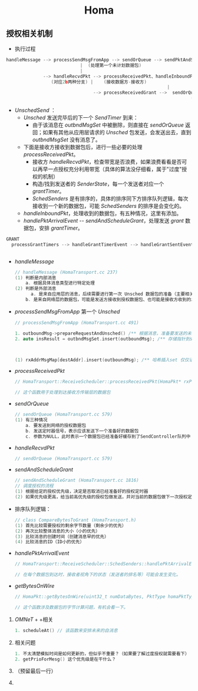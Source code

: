 <center><h1>Homa</h1></center>

## 授权相关机制

- 执行过程

```cpp
handleMessage --> processSendMsgFromApp --> sendOrQueue --> sendPktAndScheduleNext --> socket.sendTo (并且 scheduleAt 下一次 sendTimer)
							|  (处理第一个未计划数据包)                     (发送并安排下一个数据包)       (实际发送)
							|
              --> handleRecvdPkt --> processReceivedPkt、handleInboundPkt --> handlePktArrivalEvent --> sendAndScheduleGrant --> sendOrQueue
                 (对应2b两种分支) |    (接收数据方-接收方)
  															 |
                                 --> processReceivedGrant -->  sendOrQueue -->
  																	  (接收授权方-发送方)
```



- $Unsched Send$ ：
  - $Unsched$ 发送完毕后的下一个 $SendTimer$ 到来：
    -  由于该消息在 $outbndMsgSet$ 中被删除，则直接在 $sendOrQueue$ 返回；如果有其他从应用层请求的 $Unsched$ 包发送，会发送出去，直到 $outbndMsgSet$ 没有消息了。
  - 下面是接收方接收到数据包后，进行一些必要的处理 $processReceivedPkt$。
    - 接收方 $handleRecvdPkt$，检查带宽是否浪费，如果浪费看看是否可以再早一点授权充分利用带宽（具体的算法没仔细看，属于"过度"授权的机制）
    - 构造/找到发送者的 $SenderState$，每一个发送者对应一个$grantTimer$。
    - $SchedSenders$ 是有排序的，具体的排序同下方排序队列逻辑，每次接收到一个新的数据包，可能 $SchedSenders$ 的排序是会变化的。
  - $handleInboundPkt$，处理收到的数据包，有五种情况，这里有添加。
  - $handlePktArrivalEvent$ -- $sendAndScheduleGrant$，处理发送 $grant$ 数据包，安排 $grantTimer$。



```cpp
GRANT
  processGrantTimers --> handleGrantTimerEvent --> handleGrantSentEvent --> sendAndScheduleGrant --> sendOrQueue --> sendPktAndScheduleNext(有了transport->sendTimer) --> 走send
                                                                                                (outGrantQueue.push(sxPkt))
```



* $handleMessage$

  ```cpp
  // handleMessage (HomaTransport.cc 237)
  (1) 判断是内部消息
      a. 根据具体消息类型进行特定处理
  (2) 判断是外部消息
    	a. 是来自应用层的消息，后续需要进行第一次 Unsched 数据包的准备（主要相关发送方的处理逻辑）
      b. 是来自网络层的数据包，可能是发送方接收到授权数据包、也可能是接收方收到的发送方发来的数据包（两种情况）
  ```

  

* $processSendMsgFromApp$ 第一个 $Unsched$

  ```cpp
  // processSendMsgFromApp (HomaTransport.cc 491)
  
  1. outboundMsg->prepareRequestAndUnsched() /** 根据消息，准备要发送的未调度的数据包 */
  2. auto insResult = outbndMsgSet.insert(outboundMsg); /** 存储指针到set数组中 用自定义sort排序 */
  
  
  
  (1) rxAddrMsgMap[destAddr].insert(outboundMsg); /** 哈希插入set 仅仅记录一下 */ 表明SendController可以对多个地址！一个应用程序一个？
  ```

  

* $processReceivedPkt$

  ```cpp
  // HomaTransport::ReceiveScheduler::processReceivedPkt(HomaPkt* rxPkt)
  
  // 这个函数用于处理到达接收方传输层的数据包
  ```

  

* $sendOrQueue$

  ```cpp
  // sendOrQueue (HomaTransport.cc 579)
  (1) 有三种情况
      a. 要发送到网络的授权数据包
      b. 发送定时器信号，表示应该发送下一个准备好的数据包
      c. 参数为NULL，此时表示一个数据包已经准备好缓存到了SendController队列中
  ```

  

* $handleRecvdPkt$

  ```cpp
  // sendOrQueue (HomaTransport.cc 579)
  ```

  

* $sendAndScheduleGrant$

  ```cpp
  // sendAndScheduleGrant (HomaTransport.cc 1816)
  // 调度授权的流程
  (1) 根据给定的授权优先级，决定是否取消已经准备好的授权定时器
  (2) 如果优先级更高，给当前高优先级的授权包做发送，并对当前的数据包做下一次授权定时器的准备
  ```

  

* 排序队列逻辑：

  ```cpp
  // class CompareBytesToGrant (HomaTransport.h)
  (1) 首先比较需要授权的剩余字节数量（剩余少的优先）
  (2) 再次比较整体消息的大小（小的优先）
  (3) 比较消息的创建时间（创建消息早的优先）
  (4) 比较消息的ID（ID小的优先）
  ```

  

* $handlePktArrivalEvent$

  ```cpp
  // HomaTransport::ReceiveScheduler::SchedSenders::handlePktArrivalEvent()
  
  // 在每个数据包到达时，接收者视角下的状态（发送者的排名等）可能会发生变化。
  ```

  

* $getBytesOnWire$

  ```cpp
  // HomaPkt::getBytesOnWire(uint32_t numDataBytes, PktType homaPktType)
  
  // 这个函数涉及数据包的字节计算问题，有机会看一下。
  ```

  

1. $OMNeT++$相关

   ```cpp
   1. scheduleAt() // 该函数来安排未来的自消息
   ```

   

2. 相关问题

   ```cpp
   1. 不太清楚模拟时间是如何更新的，但似乎不重要？（如果要了解过度授权就需要看下）
   2. getPrioForMesg() 这个优先级是在干什么？
   ```

   

3. （预留最后一行）

4. 

   

